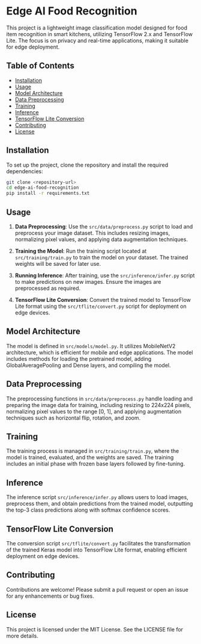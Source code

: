 # Edge AI Food Recognition

This project is a lightweight image classification model designed for food item recognition in smart kitchens, utilizing TensorFlow 2.x and TensorFlow Lite. The focus is on privacy and real-time applications, making it suitable for edge deployment.

## Table of Contents

- [Installation](#installation)
- [Usage](#usage)
- [Model Architecture](#model-architecture)
- [Data Preprocessing](#data-preprocessing)
- [Training](#training)
- [Inference](#inference)
- [TensorFlow Lite Conversion](#tensorflow-lite-conversion)
- [Contributing](#contributing)
- [License](#license)

## Installation

To set up the project, clone the repository and install the required dependencies:

```bash
git clone <repository-url>
cd edge-ai-food-recognition
pip install -r requirements.txt
```

## Usage

1. **Data Preprocessing**: Use the `src/data/preprocess.py` script to load and preprocess your image dataset. This includes resizing images, normalizing pixel values, and applying data augmentation techniques.

2. **Training the Model**: Run the training script located at `src/training/train.py` to train the model on your dataset. The trained weights will be saved for later use.

3. **Running Inference**: After training, use the `src/inference/infer.py` script to make predictions on new images. Ensure the images are preprocessed as required.

4. **TensorFlow Lite Conversion**: Convert the trained model to TensorFlow Lite format using the `src/tflite/convert.py` script for deployment on edge devices.

## Model Architecture

The model is defined in `src/models/model.py`. It utilizes MobileNetV2 architecture, which is efficient for mobile and edge applications. The model includes methods for loading the pretrained model, adding GlobalAveragePooling and Dense layers, and compiling the model.

## Data Preprocessing

The preprocessing functions in `src/data/preprocess.py` handle loading and preparing the image data for training, including resizing to 224x224 pixels, normalizing pixel values to the range [0, 1], and applying augmentation techniques such as horizontal flip, rotation, and zoom.

## Training

The training process is managed in `src/training/train.py`, where the model is trained, evaluated, and the weights are saved. The training includes an initial phase with frozen base layers followed by fine-tuning.

## Inference

The inference script `src/inference/infer.py` allows users to load images, preprocess them, and obtain predictions from the trained model, outputting the top-3 class predictions along with softmax confidence scores.

## TensorFlow Lite Conversion

The conversion script `src/tflite/convert.py` facilitates the transformation of the trained Keras model into TensorFlow Lite format, enabling efficient deployment on edge devices.

## Contributing

Contributions are welcome! Please submit a pull request or open an issue for any enhancements or bug fixes.

## License

This project is licensed under the MIT License. See the LICENSE file for more details.